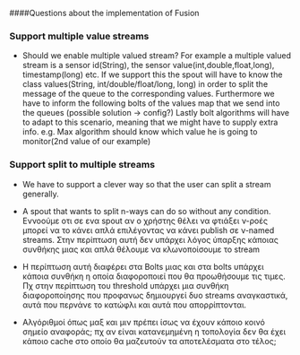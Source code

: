 ####Questions about the implementation of Fusion

### Support multiple value streams

- Should we enable multiple valued stream? For example a multiple valued stream is 
a sensor id(String), the sensor value(int,double,float,long), timestamp(long) etc.
If we support this the spout will have to know the class values(String, int/double/float/long, long)
in order to split the message of the queue to the corresponding values.
Furthermore we have to inform the following bolts of the values map that we send into the queues
(possible solution -> config?)
Lastly bolt algorithms will have to adapt to this scenario, meaning that we might have to supply extra info.
e.g. Max algorithm should know which value he is going to monitor(2nd value of our example)

### Support split to multiple streams
- We have to support a clever way so that the user can split a stream generally.
- A spout that wants to split n-ways can do so without any condition. Εννοούμε οτι σε ενα spout 
αν ο χρήστης θέλει να φτιάξει ν-ροές μπορεί να το κάνει απλά επιλέγοντας να κάνει publish σε ν-named streams.
Στην περίπτωση αυτή δεν υπάρχει λόγος ύπαρξης κάποιας συνθήκης μιας και απλά θέλουμε να κλωνοποίσουμε το stream

- Η περίπτωση αυτή διαφέρει στα Bolts μιας και στα bolts υπάρχει κάποια συνθήκη η οποία διαφοροποιεί που θα
προωθήσουμε τις τιμες. Πχ στην περίπτωση του threshold υπάρχει μια συνθήκη διαφοροποίησης που προφανως δημιουργεί δυο streams
αναγκαστικά, αυτά που περνάνε το κατώφλι και αυτά που απορρίπτονται.

- Αλγόριθμοί όπως μαξ και μιν πρέπει ίσως να έχουν κάποιο κοινό σημείο αναφοράς; πχ αν είναι κατανεμημένη η τοπολογία δεν θα έχει κάποιο cache 
στο οποίο θα μαζευτούν τα αποτελέσματα στο τέλος;
